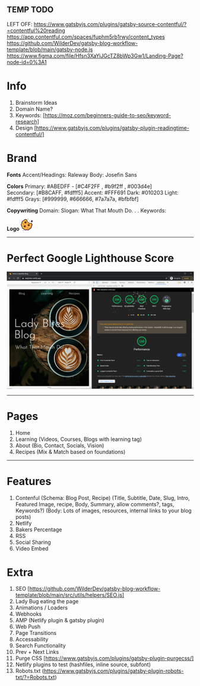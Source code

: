 ## TEMP TODO

LEFT OFF:
https://www.gatsbyjs.com/plugins/gatsby-source-contentful/?=contentful%20reading
https://app.contentful.com/spaces/fuphm5rb1rwy/content_types
https://github.com/WilderDev/gatsby-blog-workflow-template/blob/main/gatsby-node.js
https://www.figma.com/file/Hfsn3XaYiJGcTZ8bWp3Gw1/Landing-Page?node-id=0%3A1

# Info

1. Brainstorm Ideas
2. Domain Name?
3. Keywords: [https://moz.com/beginners-guide-to-seo/keyword-research]
4. Design [https://www.gatsbyjs.com/plugins/gatsby-plugin-readingtime-contentful/]

# Brand

**Fonts**
Accent/Headings: Raleway
Body: Josefin Sans

**Colors**
Primary: #ABEDFF - [#C4F2FF , #b9f2ff , #003d4e]  
Secondary: [#B8CAFF, #fdfff5]
Accent: #FFF691
Dark: #010203
Light: #fdfff5
Grays: [#999999, #666666, #7a7a7a, #bfbfbf]

**Copywriting**
Domain:
Slogan: What That Mouth Do. . .
Keywords:

**Logo**
![Half Eaten Cookie Illustration](src/images/icon/favicon-32x32.png)

---

# Perfect Google Lighthouse Score

![Split-Screen of google lighthouse 100 PWA and Home Landing of Lady Bites Blog Website](./src/images/Lady%20Bites%20100GL.png)

---

# Pages

1. Home
2. Learning (Videos, Courses, Blogs with learning tag)
3. About (Bio, Contact, Socials, Vision)
4. Recipes (Mix & Match based on foundations)

---

# Features

1. Contenful (Schema: Blog Post, Recipe) (Title, Subtitle, Date, Slug, Intro, Featured Image, recipe, Body, Summary, allow comments?, tags, Keywords?) (Body: Lots of images, resources, internal links to your blog posts)
2. Netlify
3. Bakers Percentage
4. RSS
5. Social Sharing
6. Video Embed

# Extra

1. SEO [https://github.com/WilderDev/gatsby-blog-workflow-template/blob/main/src/utils/helpers/SEO.js]
2. Lady Bug eating the page
3. Animations / Loaders
4. Webhooks
5. AMP (Netlify plugin & gatsby plugin)
6. Web Push
7. Page Transitions
8. Accessability
9. Search Functionality
10. Prev + Next Links
11. Purge CSS [https://www.gatsbyjs.com/plugins/gatsby-plugin-purgecss/]
12. Netlify plugins to test (hashfiles, inline source, subfont)
13. Robots.txt (https://www.gatsbyjs.com/plugins/gatsby-plugin-robots-txt/?=Robots.txt)
